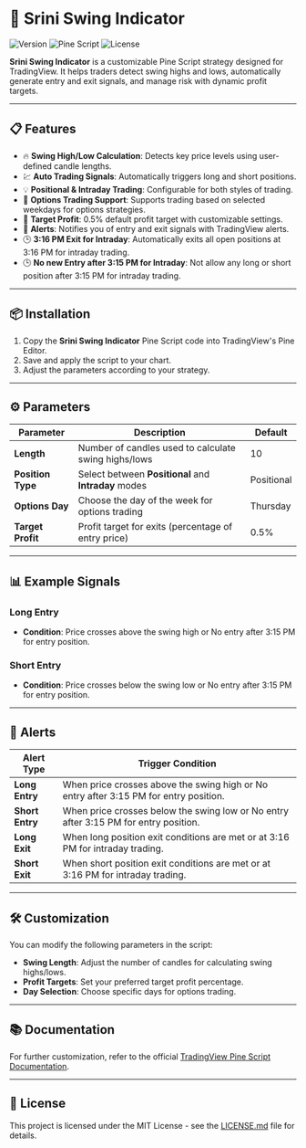# 🚀 Srini Swing Indicator

![Version](https://img.shields.io/badge/version-v1.0-blue.svg) ![Pine Script](https://img.shields.io/badge/TradingView-Pine%20Script-blue) ![License](https://img.shields.io/badge/license-MIT-green)

**Srini Swing Indicator** is a customizable Pine Script strategy designed for TradingView. It helps traders detect swing highs and lows, automatically generate entry and exit signals, and manage risk with dynamic profit targets.

---

## 📋 Features
- 🔥 **Swing High/Low Calculation**: Detects key price levels using user-defined candle lengths.
- 💹 **Auto Trading Signals**: Automatically triggers long and short positions.
- 💡 **Positional & Intraday Trading**: Configurable for both styles of trading.
- 📅 **Options Trading Support**: Supports trading based on selected weekdays for options strategies.
- 🎯 **Target Profit**: 0.5% default profit target with customizable settings.
- 🔔 **Alerts**: Notifies you of entry and exit signals with TradingView alerts.
- 🕒 **3:16 PM Exit for Intraday**: Automatically exits all open positions at 3:16 PM for intraday trading.
- 🕒 **No new Entry after 3:15 PM for Intraday**: Not allow any long or short position after 3:15 PM for intraday trading.


---

## 📦 Installation

1. Copy the **Srini Swing Indicator** Pine Script code into TradingView's Pine Editor.
2. Save and apply the script to your chart.
3. Adjust the parameters according to your strategy.

---

## ⚙️ Parameters

| Parameter        | Description                                            | Default       |
|------------------|--------------------------------------------------------|---------------|
| **Length**       | Number of candles used to calculate swing highs/lows   | 10            |
| **Position Type**| Select between **Positional** and **Intraday** modes   | Positional    |
| **Options Day**  | Choose the day of the week for options trading         | Thursday      |
| **Target Profit**| Profit target for exits (percentage of entry price)    | 0.5%          |

---

## 📊 Example Signals

### Long Entry
- **Condition**: Price crosses above the swing high or No entry after 3:15 PM for entry position. 
  
### Short Entry
- **Condition**: Price crosses below the swing low or No entry after 3:15 PM for entry position.

---

## 🔔 Alerts

| Alert Type       | Trigger Condition                                                                    |
|------------------|--------------------------------------------------------------------------------------|
| **Long Entry**   | When price crosses above the swing high or No entry after 3:15 PM for entry position.|
| **Short Entry**  | When price crosses below the swing low or No entry after 3:15 PM for entry position. |
| **Long Exit**    | When long position exit conditions are met or at 3:16 PM for intraday trading.       |
| **Short Exit**   | When short position exit conditions are met or at 3:16 PM for intraday trading.      |

---

## 🛠️ Customization

You can modify the following parameters in the script:
- **Swing Length**: Adjust the number of candles for calculating swing highs/lows.
- **Profit Targets**: Set your preferred target profit percentage.
- **Day Selection**: Choose specific days for options trading.

---

## 📚 Documentation

For further customization, refer to the official [TradingView Pine Script Documentation](https://www.tradingview.com/pine-script-docs/en/v5/).

---

## 📝 License

This project is licensed under the MIT License - see the [LICENSE.md](LICENSE.md) file for details.
